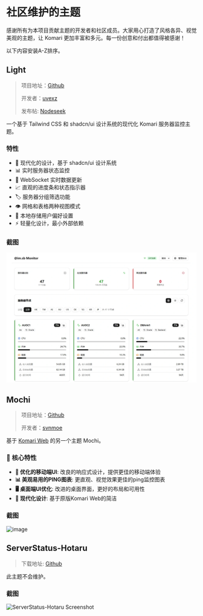 # 社区维护的主题

感谢所有为本项目贡献主题的开发者和社区成员。大家用心打造了风格各异、视觉美观的主题，让 Komari 更加丰富和多元。每一份创意和付出都值得被感谢！

以下内容安装A-Z排序。

## Light

> 项目地址：[Github](https://github.com/uvexz/komari-theme-light)
>
> 开发者：[uvexz](https://github.com/uvexz)
>
> 发布帖: [Nodeseek](https://www.nodeseek.com/post-411063-1)

一个基于 Tailwind CSS 和 shadcn/ui 设计系统的现代化 Komari 服务器监控主题。

### 特性

- 🎨 现代化的设计，基于 shadcn/ui 设计系统
- 📊 实时服务器状态监控
- 🔄 WebSocket 实时数据更新
- 📈 直观的进度条和状态指示器
- 🏷️ 服务器分组筛选功能
- 👁️ 网格和表格两种视图模式
- 💾 本地存储用户偏好设置
- ⚡ 轻量化设计，最小外部依赖

### 截图

![Light Theme Screenshot](/assets/theme-light.webp)

## Mochi

> 项目地址：[Github](https://github.com/svnmoe/komari-web-mochi)
> 
> 开发者：[svnmoe](https://github.com/svnmoe)

基于 [Komari Web](https://github.com/komari-monitor/komari-web) 的另一个主题 Mochi。

### 🌟 核心特性

- **📱 优化的移动端UI**: 改良的响应式设计，提供更佳的移动端体验
- **📊 美观易用的PING图表**: 更直观、视觉效果更佳的ping监控图表
- **🖥️ 桌面端UI优化**: 改进的桌面界面，更好的布局和可用性
- **🎨 现代化设计**: 基于原版Komari Web的简洁

### 截图

![image](https://i.111666.best/image/Os7F4bwuyR7F6I78zDCvPI.jpeg)

## ServerStatus-Hotaru

> 下载地址: [Github](https://github.com/komari-monitor/komari-web/releases/download/1.0.3/komari-theme-hotaru.zip)

此主题不会维护。

### 截图

![ServerStatus-Hotaru Screenshot](https://i.111666.best/image/2zoLYT6UdYe3uj7gXboAQo.png)
